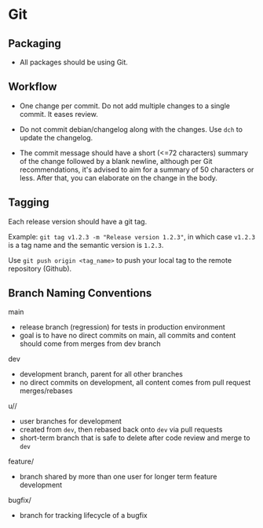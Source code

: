 # Git

## Packaging

- All packages should be using Git.

## Workflow

- One change per commit. Do not add multiple changes to a single commit. It eases review.

- Do not commit debian/changelog along with the changes. Use `dch` to update the changelog.

- The commit message should have a short (<=72 characters) summary of the change followed by a blank newline, although per Git recommendations, it's advised to aim for a summary of 50 characters or less. After that, you can elaborate on the change in the body.

## Tagging

Each release version should have a git tag.

Example: `git tag v1.2.3 -m "Release version 1.2.3"`, in which case `v1.2.3` is a tag name and the semantic version is `1.2.3`.

Use `git push origin <tag_name>` to push your local tag to the remote repository (Github).

## Branch Naming Conventions

main

- release branch (regression) for tests in production environment
- goal is to have no direct commits on main, all commits and content should come from merges from dev branch

dev	

- development branch, parent for all other branches
- no direct commits on development, all content comes from pull request merges/rebases

u/<user>/<content>	

- user branches for development
- created from `dev`, then rebased back onto `dev` via pull requests
- short-term branch that is safe to delete after code review and merge to `dev`

feature/<content>

- branch shared by more than one user for longer term feature development

bugfix/<content>	

- branch for tracking lifecycle of a bugfix